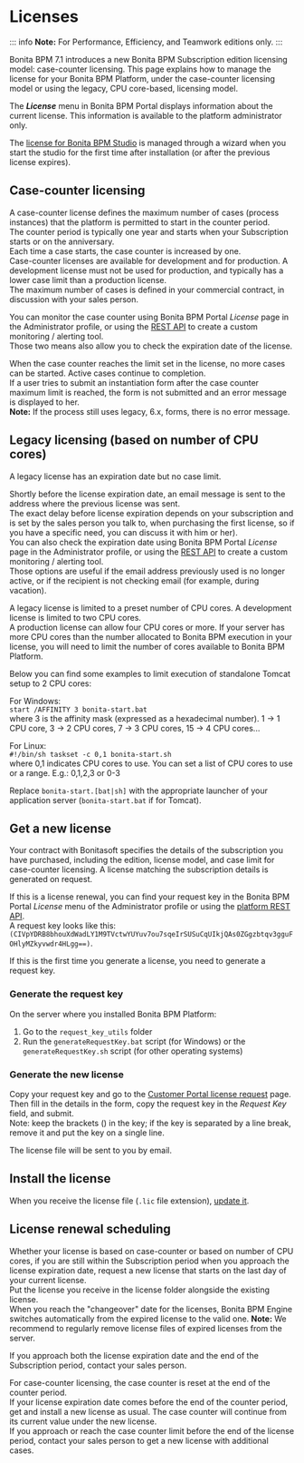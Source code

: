 # Licenses

::: info
**Note:** For Performance, Efficiency, and Teamwork editions only.
:::

Bonita BPM 7.1 introduces a new Bonita BPM Subscription edition licensing model: case-counter licensing. This page explains how to manage the license for your Bonita BPM Platform, under the case-counter licensing model or using the legacy, CPU core-based, licensing model.

The **_License_** menu in Bonita BPM Portal displays information about the current license. This information is available to the platform administrator only.

The [license for Bonita BPM Studio](bonita-bpm-studio-installation.md) is managed through a wizard when you start the studio for the first time after installation (or after the previous license expires).

## Case-counter licensing

A case-counter license defines the maximum number of cases (process instances) that the platform is permitted to start in the counter period.  
The counter period is typically one year and starts when your Subscription starts or on the anniversary.  
Each time a case starts, the case counter is increased by one.  
Case-counter licenses are available for development and for production. A development license must not be used for production, and typically has a lower case limit than a production license.  
The maximum number of cases is defined in your commercial contract, in discussion with your sales person.

You can monitor the case counter using Bonita BPM Portal *License* page in the Administrator profile, or using the [REST API](platform-api.md#license) to create a custom monitoring / alerting tool.  
Those two means also allow you to check the expiration date of the license.

When the case counter reaches the limit set in the license, no more cases can be started. Active cases continue to completion.  
If a user tries to submit an instantiation form after the case counter maximum limit is reached, the form is not submitted and an error message is displayed to her.  
**Note:** If the process still uses legacy, 6.x, forms, there is no error message.

## Legacy licensing (based on number of CPU cores)

A legacy license has an expiration date but no case limit.

Shortly before the license expiration date, an email message is sent to the address where the previous license was sent.  
The exact delay before license expiration depends on your subscription and is set by the sales person you talk to, when purchasing the first license, so if you have a specific need, you can discuss it with him or her).  
You can also check the expiration date using Bonita BPM Portal *License* page in the Administrator profile, or using the [REST API](platform-api.md#license) to create a custom monitoring / alerting tool.  
Those options are useful if the email address previously used is no longer active, or if the recipient is not checking email (for example, during vacation).

A legacy license is limited to a preset number of CPU cores. A development license is limited to two CPU cores.  
A production license can allow four CPU cores or more. If your server has more CPU cores than the number allocated to Bonita BPM execution in your license, you will need to limit the number of cores available to Bonita BPM Platform.

Below you can find some examples to limit execution of standalone Tomcat setup to 2 CPU cores:

For Windows:   
`start /AFFINITY 3 bonita-start.bat`  
where 3 is the affinity mask (expressed as a hexadecimal number). 1 -\> 1 CPU core, 3 -\> 2 CPU cores, 7 -\> 3 CPU cores, 15 -\> 4 CPU cores...

For Linux:   
`#!/bin/sh taskset -c 0,1 bonita-start.sh `  
where 0,1 indicates CPU cores to use. You can set a list of CPU cores to use or a range. E.g.: 0,1,2,3 or 0-3

Replace `bonita-start.[bat|sh]` with the appropriate launcher of your application server (`bonita-start.bat` if for Tomcat).

## Get a new license

Your contract with Bonitasoft specifies the details of the subscription you have purchased, including the edition, license model, and case limit for case-counter licensing. A license matching the subscription details is generated on request.

If this is a license renewal, you can find your request key in the Bonita BPM Portal *License* menu of the Administrator profile or using the [platform REST API](platform-api.md#license).  
A request key looks like this: `(CIVpYDRB8bhouXdWadLY1M9TVctwYUYuv7ou7sqeIrSUSuCqUIkjQAs0ZGgzbtqv3gguFOHlyMZkyvwdr4HLgg==)`.

If this is the first time you generate a license, you need to generate a request key.

### Generate the request key

On the server where you installed Bonita BPM Platform:  
1. Go to the `request_key_utils` folder
2. Run the `generateRequestKey.bat` script (for Windows) or the `generateRequestKey.sh` script (for other operating systems)

### Generate the new license

Copy your request key and go to the [Customer Portal license request](https://customer.bonitasoft.com/license/request) page.  
Then fill in the details in the form, copy the request key in the *Request Key* field, and submit.  
Note: keep the brackets () in the key; if the key is separated by a line break, remove it and put the key on a single line.  

The license file will be sent to you by email.

## Install the license

When you receive the license file (`.lic` file extension), [update it](BonitaBPM_platform_setup.md#update_platform_conf).


## License renewal scheduling

Whether your license is based on case-counter or based on number of CPU cores, if you are still within the Subscription period when you approach the license expiration date, request a new license that starts on the last day of your current license.  
Put the license you receive in the license folder alongside the existing license.  
When you reach the "changeover" date for the licenses, Bonita BPM Engine switches automatically from the expired license to the valid one.
**Note:** We recommend to regularly remove license files of expired licenses from the server.

If you approach both the license expiration date and the end of the Subscription period, contact your sales person.

For case-counter licensing, the case counter is reset at the end of the counter period.  
If your license expiration date comes before the end of the counter period, get and install a new license as usual. The case counter will continue from its current value under the new license.  
If you approach or reach the case counter limit before the end of the license period, contact your sales person to get a new license with additional cases.

